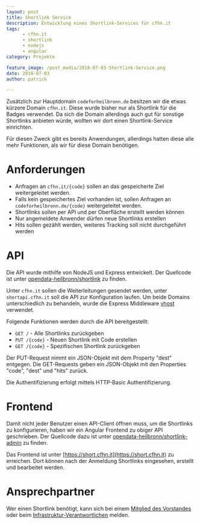 ```yaml
---
layout: post
title: Shortlink Service 
description: Entwicklung eines Shortlink-Services für cfhn.it
tags: 
      - cfhn.it
      - shortlink
      - nodejs
      - angular
category: Projekte  

feature_image: /post_media/2018-07-03-Shortlink-Service.png
date: 2018-07-03
author: patrick

---
```

Zusätzlich zur Hauptdomain `codeforheilbronn.de` besitzen wir die etwas kürzere Domain `cfhn.it`. Diese wurde bisher nur als Shortlink für die Badges verwendet. Da sich die Domain allerdings auch gut für sonstige Shortlinks anbieten würde, wollten wir dort einen Shortlink-Service einrichten.

Für diesen Zweck gibt es bereits Anwendungen, allerdings hatten diese alle mehr Funktionen, als wir für diese Domain benötigen. 

# Anforderungen

- Anfragen an `cfhn.it/{code}` sollen an das gespeicherte Ziel weitergeleitet werden.
- Falls kein gespeichertes Ziel vorhanden ist, sollen Anfragen an `codeforheilbronn.de/{code}` weitergeleitet werden.
- Shortlinks sollen per API und per Oberfläche erstellt werden können
- Nur angemeldete Anwender dürfen neue Shortlinks erstellen
- Hits sollen gezählt werden, weiteres Tracking soll nicht durchgeführt werden

# API
Die API wurde mithilfe von NodeJS und Express entwickelt. Der Quellcode ist unter [opendata-heilbronn/shortlink](https://github.com/opendata-heilbronn/shortlink) zu finden.

Unter `cfhn.it` sollen die Weiterleitungen gesendet werden, unter `shortapi.cfhn.it` soll die API zur Konfiguration laufen. Um beide Domains unterschiedlich zu behandeln, wurde die Express Middleware [vhost](https://github.com/expressjs/vhost) verwendet. 

Folgende Funktionen werden durch die API bereitgestellt:

- `GET /` - Alle Shortlinks zurückgeben
- `PUT /{code}` - Neuen Shortlink mit Code erstellen
- `GET /{code}` - Spezifischen Shortlink zurückgeben

Der PUT-Request nimmt ein JSON-Objekt mit dem Property "dest" entgegen. Die GET-Requests geben ein JSON-Objekt mit den Properties "code", "dest" und "hits" zurück.

Die Authentifizierung erfolgt mittels HTTP-Basic Authentifizierung.

# Frontend

Damit nicht jeder Benutzer einen API-Client öffnen muss, um die Shortlinks zu konfigurieren, haben wir ein Angular Frontend zu obiger API geschrieben. Der Quellcode dazu ist unter [opendata-heilbronn/shortlink-admin](https://github.com/opendata-heilbronn/shortlink-admin) zu finden.

Das Frontend ist unter [https://short.cfhn.it](https://short.cfhn.it) zu erreichen. Dort können nach der Anmeldung Shortlinks eingesehen, erstellt und bearbeitet werden.

# Ansprechpartner
Wer einen Shortlink benötigt, kann sich bei einem [Mitglied des Vorstandes](/verein#vorstand) oder beim [Infrastruktur-Verantwortlichen](https://t.me/patrick246) melden.